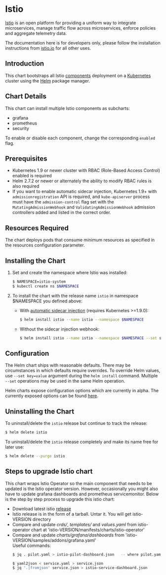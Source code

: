 # Istio

[Istio](https://istio.io/) is an open platform for providing a uniform way to integrate microservices, manage traffic flow across microservices, enforce policies and aggregate telemetry data.

The documentation here is for developers only, please follow the installation instructions from [istio.io](https://istio.io/docs/setup/kubernetes/install/helm/) for all other uses.

## Introduction

This chart bootstraps all Istio [components](https://istio.io/docs/concepts/what-is-istio/) deployment on a [Kubernetes](http://kubernetes.io) cluster using the [Helm](https://helm.sh) package manager.

## Chart Details

This chart can install multiple Istio components as subcharts:
- grafana
- prometheus
- security

To enable or disable each component, change the corresponding `enabled` flag.

## Prerequisites

- Kubernetes 1.9 or newer cluster with RBAC (Role-Based Access Control) enabled is required
- Helm 2.7.2 or newer or alternately the ability to modify RBAC rules is also required
- If you want to enable automatic sidecar injection, Kubernetes 1.9+ with `admissionregistration` API is required, and `kube-apiserver` process must have the `admission-control` flag set with the `MutatingAdmissionWebhook` and `ValidatingAdmissionWebhook` admission controllers added and listed in the correct order.

## Resources Required

The chart deploys pods that consume minimum resources as specified in the resources configuration parameter.

## Installing the Chart

1. Set and create the namespace where Istio was installed:

    ```bash
    $ NAMESPACE=istio-system
    $ kubectl create ns $NAMESPACE
    ```

1. To install the chart with the release name `istio` in namespace $NAMESPACE you defined above:

    - With [automatic sidecar injection](https://istio.io/docs/setup/kubernetes/sidecar-injection/#automatic-sidecar-injection) (requires Kubernetes >=1.9.0):

        ```bash
        $ helm install istio --name istio --namespace $NAMESPACE
        ```

    - Without the sidecar injection webhook:

        ```bash
        $ helm install istio --name istio --namespace $NAMESPACE --set sidecarInjectorWebhook.enabled=false
        ```

## Configuration

The Helm chart ships with reasonable defaults.  There may be circumstances in which defaults require overrides.
To override Helm values, use `--set key=value` argument during the `helm install` command.  Multiple `--set` operations may be used in the same Helm operation.

Helm charts expose configuration options which are currently in alpha.  The currently exposed options can be found [here](https://istio.io/docs/reference/config/installation-options/).

## Uninstalling the Chart

To uninstall/delete the `istio` release but continue to track the release:

```bash
$ helm delete istio
```

To uninstall/delete the `istio` release completely and make its name free for later use:

```bash
$ helm delete --purge istio
```

## Steps to upgrade Istio chart

This chart wraps Istio Operator so the main component that needs to be updated is the Istio operator version. However, occasionally you might also have to update grafana dashboards and prometheus servicemonitor. Below is the step by step process to upgrade this istio chart:
- Download latest istio [release](https://github.com/istio/istio/releases/)
- Istio release is in the form of a tarball. Untar it. You will get istio-VERSION directory
- Compare and update *crds/*, *templates/* and *values.yaml* from istio-operator chart at 'istio-VERSION/manifests/charts/istio-operator'
- Compare and update *charts/grafana/dashboards* from 'istio-VERSION/samples/addons/grafana.yaml' \
  Useful commands:
  ```bash
  $ jq . pilot.yaml > istio-pilot-dashboard.json   -- where pilot.yaml is the pilot dashboard section of grafana.yaml
  ```
  ```bash
  $ yaml2json < service.yaml > service.json
  $ jq '.|fromjson' service.json > istio-service-dashboard.json
  ```
